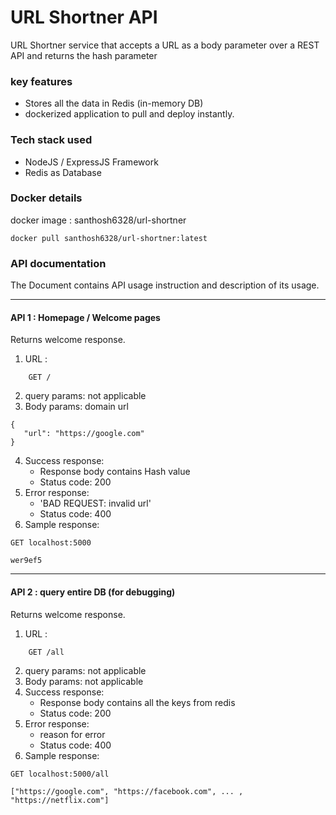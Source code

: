 # URL Shortner API

URL Shortner service that accepts a URL as a body parameter over a REST API and returns the hash parameter

### key features

- Stores all the data in Redis (in-memory DB) 
- dockerized application to pull and deploy instantly.

### Tech stack used

- NodeJS / ExpressJS Framework
- Redis as Database

### Docker details

docker image : santhosh6328/url-shortner
```
docker pull santhosh6328/url-shortner:latest
```

### API documentation

 The Document contains API usage instruction and description of its usage.

---

#### API 1 : Homepage / Welcome pages

Returns welcome response.

1. URL :

```
    GET /
```
2. query params: not applicable
3. Body params: domain url

```
{
   "url": "https://google.com"
}
```

4. Success response:
   - Response body contains Hash value
   - Status code: 200
5. Error response:
   - 'BAD REQUEST: invalid url'
   - Status code: 400
6. Sample response:

```
GET localhost:5000

wer9ef5
```

---

#### API 2 : query entire DB (for debugging)

Returns welcome response.

1. URL :

```
    GET /all
```
2. query params: not applicable
3. Body params: not applicable
4. Success response:
   - Response body contains all the keys from redis
   - Status code: 200
5. Error response:
   - reason for error
   - Status code: 400
6. Sample response:

```
GET localhost:5000/all

["https://google.com", "https://facebook.com", ... , "https://netflix.com"]